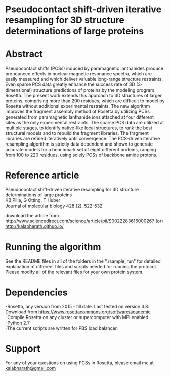 # Pseudocontact shift-driven iterative resampling for 3D structure determinations of large proteins </br>
# Abstract </br>
Pseudocontact shifts (PCSs) induced by paramagnetic lanthanides produce pronounced effects in nuclear magnetic resonance spectra, which are easily measured and which deliver valuable long-range structure restraints. Even sparse PCS data greatly enhance the success rate of 3D (3-dimensional) structure predictions of proteins by the modeling program Rosetta. The present work extends this approach to 3D structures of larger proteins, comprising more than 200 residues, which are difficult to model by Rosetta without additional experimental restraints. The new algorithm improves the fragment assembly method of Rosetta by utilizing PCSs generated from paramagnetic lanthanide ions attached at four different sites as the only experimental restraints. The sparse PCS data are utilized at multiple stages, to identify native-like local structures, to rank the best structural models and to rebuild the fragment libraries. The fragment libraries are refined iteratively until convergence. The PCS-driven iterative resampling algorithm is strictly data dependent and shown to generate accurate models for a benchmark set of eight different proteins, ranging from 100 to 220 residues, using solely PCSs of backbone amide protons. </br>
# Reference article

Pseudocontact shift-driven iterative resampling for 3D structure determinations of large proteins </br>
KB Pilla, G Otting, T Huber </br>
Journal of molecular biology 428 (2), 522-532 </br>

download the article from http://www.sciencedirect.com/science/article/pii/S0022283616000267 (or) http://kalabharath.github.io/ </br>
# Running the algorithm

See the README files in all of the folders in the "./sample_run" for detailed explanation of different files and scripts needed for running the protocol. Please modify all of the relevant files for your own protein system. </br>

# Dependencies
-Rosetta, any version from 2015 - till date. Last tested on version 3.8. </br>
 Download from https://www.rosettacommons.org/software/academic </br>
-Compile Rosetta on any cluster or supercomputer with MPI enabled. </br>
-Python 2.7 </br>
-The current scripts are written for PBS load balancer. </br>

# Support
For any of your questions on using PCSs in Rosetta, please email me at kalabharath@gmail.com </br>
